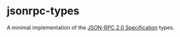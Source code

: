 # jsonrpc-types

A minimal implementation of the [JSON-RPC 2.0 Specification](https://www.jsonrpc.org/specification) types.